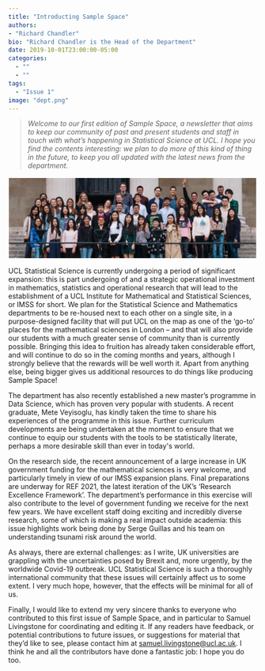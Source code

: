 ```yaml
---
title: "Introducting Sample Space"
authors: 
- "Richard Chandler"
bio: "Richard Chandler is the Head of the Department"
date: 2019-10-01T23:00:00-05:00
categories:
  - ""
  - ""
tags:
  - "Issue 1"
image: "dept.png" 
---
```


> *Welcome to our first edition of Sample Space, a newsletter that aims to keep our community
of past and present students and staff in touch with what’s happening in Statistical Science
at UCL. I hope you find the contents interesting: we plan to do more of this kind of thing
in the future, to keep you all updated with the latest news from the department.*

![A bunch of people in the department](dept.png)

UCL Statistical Science is currently undergoing a period of significant expansion: this is part undergoing of and a strategic operational investment in mathematics, statistics and operational research that will lead to the establishment of a UCL Institute for Mathematical and Statistical Sciences, or IMSS for short. We plan for the Statistical Science and Mathematics departments to be re-housed next to each other on a single site, in a purpose-designed facility that will put UCL on the map as one of the ‘go-to’ places for the mathematical sciences in London – and that will also provide our students with a much greater sense of community than is currently possible. Bringing this idea to fruition has already taken considerable effort, and will continue
to do so in the coming months and years, although I strongly believe that the rewards will be well worth it. Apart from anything else, being bigger gives us additional resources to do things like producing Sample Space! 

The department has also recently established a new master’s programme in Data Science, which has proven very popular with students. A recent graduate, Mete Veyisoglu, has kindly taken the time to share his experiences of the programme in this issue. Further curriculum developments are being undertaken at the moment to ensure that we continue to equip our students with the tools to be statistically literate, perhaps a more desirable skill than ever in today's world.

On the research side, the recent announcement of a large increase in UK government funding for the mathematical sciences is very welcome, and particularly timely in view of our IMSS expansion plans. Final preparations are underway for REF 2021, the latest iteration of the UK’s ‘Research Excellence Framework’.
The department’s performance in this exercise will also contribute to the level of government funding we receive for the next few years. We have excellent staff doing exciting and incredibly diverse research, some of which is making a real impact outside academia: this issue highlights work being done by Serge Guillas and his team on understanding tsunami risk around the world. 

As always, there are external challenges: as I write, UK universities are grappling with the uncertainties posed by Brexit and, more urgently, by the worldwide Covid-19 outbreak. UCL Statistical Science is such a thoroughly international community that these issues will certainly affect us to some extent. I very much hope, however, that the effects will be minimal for all of us. 

Finally, I would like to extend my very sincere thanks to everyone who contributed to this first issue of Sample Space, and in particular to Samuel Livingstone for coordinating and editing it. If any readers have feedback, or potential contributions to future issues, or suggestions for material that they’d like to see, please contact him at [samuel.livingstone@ucl.ac.uk](mailto:samuel.livingstone@ucl.ac.uk). I think he and all the contributors have done a fantastic job: I hope you do too.


 
